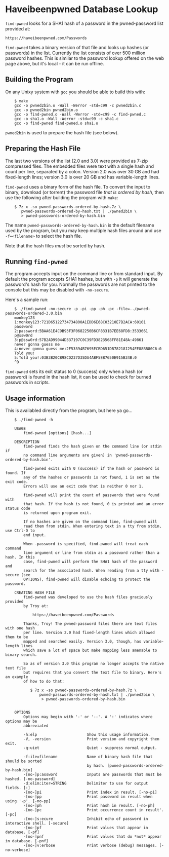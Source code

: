 Haveibeenpwned Database Lookup
==============================

`find-pwned` looks for a SHA1 hash of a password in the pwned-password list
provided at:

    https://haveibeenpwned.com/Passwords

`find-pwned` takes a binary version of that file and looks up hashes (or
passwords) in the list. Currently the list consists of over 500 million
password hashes. This is similar to the password lookup offered on the web
page above, but it's local - it can be run offline.

Building the Program
--------------------

On any Unixy system with `gcc` you should be able to build this with:

```
    $ make
    gcc -o pwned2bin.o -Wall -Werror -std=c99 -c pwned2bin.c
    gcc -o pwned2bin pwned2bin.o
    gcc -o find-pwned.o -Wall -Werror -std=c99 -c find-pwned.c
    gcc -o sha1.o -Wall -Werror -std=c99 -c sha1.c
    gcc -o find-pwned find-pwned.o sha1.o
```

`pwned2bin` is used to prepare the hash file (see below).

Preparing the Hash File
-----------------------

The last two versions of the list (2.0 and 3.0) were provided as 7-zip
compressed files. The embedded files were text with a single hash and count
per line, separated by a colon. Version 2.0 was over 30 GB and had
fixed-length lines; version 3.0 is over 20 GB and has variable-length lines.

`find-pwned` uses a binary form of the hash file. To convert the input to
binary, download (or torrent) the password file *that is ordered by hash*,
then use the following after building the program with `make`:

```
    $ 7z x -so pwned-passwords-ordered-by-hash.7z \
       pwned-passwords-ordered-by-hash.txt | ./pwned2bin \
       > pwned-passwords-ordered-by-hash.bin
```

The name `pwned-passwords-ordered-by-hash.bin` is the default filename used
by the program, but you may keep multiple hash files around and use
`-f=<filename>` to select the hash file.

Note that the hash files *must* be sorted by hash.

Running `find-pwned`
--------------------

The program accepts input on the command line or from standard input. By
default the program accepts SHA1 hashes, but with `-p` it will generate the
password's hash for you. Normally the passwords are not printed to the
console but this may be disabled with `-no-secure`.

Here's a sample run:

```
    $ ./find-pwned -no-secure -p -pi -pp -ph -pc -file=../pwned-passwords-ordered-3.0.bin
    monkey123
    1:monkey123:721D65122734734800A1EDD6E68C03210E7B2ACA:60101
    password
    2:password:5BAA61E4C9B93F3F0682250B6CF8331B7EE68FD8:3533661
    p@ssw0rd
    3:p@ssw0rd:57B2AD99044D337197C0C39FD3823568FF81E48A:49861
    never gonna guess me
    4:never gonna guess me:2F53394B7695ECBD651DB782181254FE88BB80C6:0
    Told you!
    5:Told you!:03B3B20CB98CD237D35DA4ABF5EB7650E915B34B:0
    ^D
```

`find-pwned` sets its exit status to 0 (success) only when a hash (or
password) is found in the hash list, it can be used to check for burned
passwords in scripts.

Usage information
-----------------

This is availabled directly from the program, but here ya go...

```
    $ ./find-pwned -h

    USAGE
        find-pwned [options] [hash...]

    DESCRIPTION
        find-pwned finds the hash given on the command line (or stdin if
        no command line arguments are given) in 'pwned-passwords-ordered-by-hash.bin'.

        find-pwned exits with 0 (success) if the hash or password is found. If
        any of the hashes or passwords is not found, 1 is set as the exit code.
        Errors will use an exit code that is neither 0 nor 1.

        find-pwned will print the count of passwords that were found with
        that hash. If the hash is not found, 0 is printed and an error status code
        is returned upon program exit.

        If no hashes are given on the command line, find-pwned will
        read them from stdin. When entering text in a tty from stdin, use Ctrl-D to
        end input.

        When -password is specified, find-pwned will treat each command
        line argument or line from stdin as a password rather than a hash. In this
        case, find-pwned will perform the SHA1 hash of the password and
        search for the associated hash. When reading from a tty with -secure (see
        OPTIONS), find-pwned will disable echoing to protect the password.

    CREATING HASH FILE
        find-pwned was developed to use the hash files graciously provided
        by Troy at:

            https://haveibeenpwned.com/Passwords

        Thanks, Troy! The pwned-password files there are text files with one hash
        per line. Version 2.0 had fixed-length lines which allowed them to be
        mapped and searched easily. Version 3.0, though, has variable-length lines
        which save a lot of space but make mapping less amenable to binary search.

        So as of version 3.0 this program no longer accepts the native text file
        but requires that you convert the text file to binary. Here's an example
        of how to do that:

           $ 7z x -so pwned-passwords-ordered-by-hash.7z \
               pwned-passwords-ordered-by-hash.txt | ./pwned2bin \
                > pwned-passwords-ordered-by-hash.bin


    OPTIONS
        Options may begin with '-' or '--'. A ':' indicates where options may be
        abbreviated

        -h:elp                      Show this usage information.
        -V, -version                Print version and copyright then exit.
        -q:uiet                     Quiet - suppress normal output.

        -f:ile=filename             Name of binary hash file that should be sorted
                                    by hash. [pwned-passwords-ordered-by-hash.bin]
        -[no-]p:assword             Inputs are passwords that must be hashed. [-no-password]
        -d:elim:iter=STRING         Delimiter to use for output fields. [:]
        -[no-]pi                    Print index in result. [-no-pi]
        -[no-]pp                    Print password in result when using '-p'. [-no-pp]
        -[no-]ph                    Print hash in result. [-no-ph]
        -[no-]pc                    Print occurrence count in result'. [-pc]
        -[no-]s:ecure               Inhibit echo of password in interactive shell. [-secure]
        -[no-]pf                    Print values that appear in database. [-pf]
        -[no-]pnf                   Print values that do *not* appear in database. [-pnf]
        -[no-]v:erbose              Print verbose (debug) messages. [-no-verbose]
```
